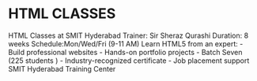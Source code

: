 # HTML CLASSES
HTML Classes at SMIT Hyderabad   Trainer:     Sir Sheraz Qurashi   Duration:  8 weeks   Schedule:Mon/Wed/Fri (9-11 AM)    Learn HTML5 from an expert:   - Build professional websites   - Hands-on portfolio projects   - Batch Seven (225 students )   - Industry-recognized certificate   - Job placement support   SMIT Hyderabad Training Center
